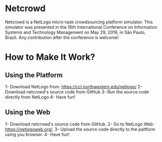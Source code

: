 # Netcrowd

Netcrowd is a NetLogo micro-task crowdsourcing platform simulator. This simulator was presented in the 16th International Conference on Information Systems and Technology Management on May 29, 2019, in São Paulo, Brazil. Any contribution after the conference is welcome!

# How to Make It Work?

## Using the Platform

1- Download NetLogo from: https://ccl.northwestern.edu/netlogo/
2- Download netcrowd's source code from GitHub
3- Run the source code directly from NetLogo
4- Have fun!

## Using the Web

1- Download netcrowd's source code from GitHub.
2- Go to NetLogo Web: https://netlogoweb.org/.
3- Upload the source code directly to the paltform using you browser.
4- Have fun!


